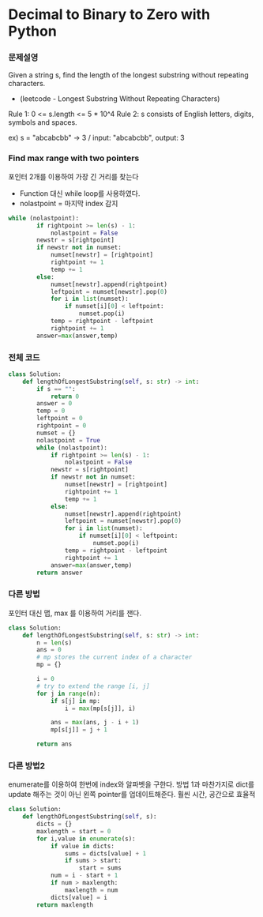 # Decimal to Binary to Zero with Python

### 문제설영

Given a string s, find the length of the longest substring without repeating characters.
- (leetcode - Longest Substring Without Repeating Characters)

Rule 1: 0 <= s.length <= 5 * 10^4
Rule 2: s consists of English letters, digits, symbols and spaces.

ex) s = "abcabcbb" -> 3  / input: "abcabcbb", output: 3


### Find max range with two pointers

포인터 2개를 이용하여 가장 긴 거리를 찾는다

- Function 대신 while loop를 사용하였다.
- nolastpoint = 마지막 index 감지

```python
while (nolastpoint):
        if rightpoint >= len(s) - 1:
            nolastpoint = False
        newstr = s[rightpoint]
        if newstr not in numset:
            numset[newstr] = [rightpoint]
            rightpoint += 1
            temp += 1
        else:
            numset[newstr].append(rightpoint)
            leftpoint = numset[newstr].pop(0)
            for i in list(numset):
                if numset[i][0] < leftpoint:
                    numset.pop(i)
            temp = rightpoint - leftpoint
            rightpoint += 1
        answer=max(answer,temp)
```

### 전체 코드

```python
class Solution:
    def lengthOfLongestSubstring(self, s: str) -> int:
        if s == "":
            return 0
        answer = 0
        temp = 0
        leftpoint = 0
        rightpoint = 0
        numset = {}
        nolastpoint = True
        while (nolastpoint):
            if rightpoint >= len(s) - 1:
                nolastpoint = False
            newstr = s[rightpoint]
            if newstr not in numset:
                numset[newstr] = [rightpoint]
                rightpoint += 1
                temp += 1
            else:
                numset[newstr].append(rightpoint)
                leftpoint = numset[newstr].pop(0)
                for i in list(numset):
                    if numset[i][0] < leftpoint:
                        numset.pop(i)
                temp = rightpoint - leftpoint
                rightpoint += 1
            answer=max(answer,temp)
        return answer
```



### 다른 방법

포인터 대신 맵, max 를 이용하여 거리를 잰다.

```python
class Solution:
    def lengthOfLongestSubstring(self, s: str) -> int:
        n = len(s)
        ans = 0
        # mp stores the current index of a character
        mp = {}

        i = 0
        # try to extend the range [i, j]
        for j in range(n):
            if s[j] in mp:
                i = max(mp[s[j]], i)

            ans = max(ans, j - i + 1)
            mp[s[j]] = j + 1

        return ans
```

### 다른 방법2

enumerate를 이용하여 한번에 index와 알파벳을 구한다. 방법 1과 마찬가지로 dict를 update 해주는 것이 아닌
왼쪽 pointer를 업데이트해준다. 훨씬 시간, 공간으로 효율적

```python
class Solution:
    def lengthOfLongestSubstring(self, s):
        dicts = {}
        maxlength = start = 0
        for i,value in enumerate(s):
            if value in dicts:
                sums = dicts[value] + 1
                if sums > start:
                    start = sums
            num = i - start + 1
            if num > maxlength:
                maxlength = num
            dicts[value] = i
        return maxlength
```
